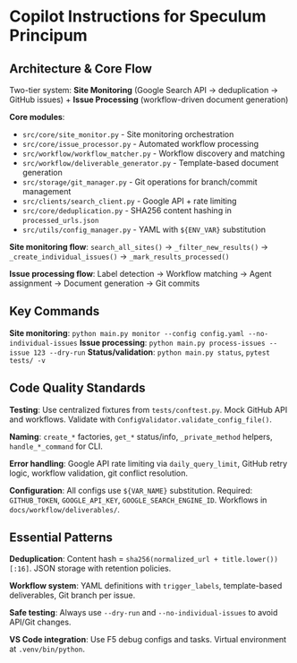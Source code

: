# Copilot Instructions for Speculum Principum

## Architecture & Core Flow
Two-tier system: **Site Monitoring** (Google Search API → deduplication → GitHub issues) + **Issue Processing** (workflow-driven document generation)

**Core modules**:
- `src/core/site_monitor.py` - Site monitoring orchestration
- `src/core/issue_processor.py` - Automated workflow processing
- `src/workflow/workflow_matcher.py` - Workflow discovery and matching
- `src/workflow/deliverable_generator.py` - Template-based document generation
- `src/storage/git_manager.py` - Git operations for branch/commit management
- `src/clients/search_client.py` - Google API + rate limiting
- `src/core/deduplication.py` - SHA256 content hashing in `processed_urls.json`
- `src/utils/config_manager.py` - YAML with `${ENV_VAR}` substitution

**Site monitoring flow**: `search_all_sites()` → `_filter_new_results()` → `_create_individual_issues()` → `_mark_results_processed()`

**Issue processing flow**: Label detection → Workflow matching → Agent assignment → Document generation → Git commits

## Key Commands

**Site monitoring**: `python main.py monitor --config config.yaml --no-individual-issues`
**Issue processing**: `python main.py process-issues --issue 123 --dry-run`
**Status/validation**: `python main.py status`, `pytest tests/ -v`

## Code Quality Standards

**Testing**: Use centralized fixtures from `tests/conftest.py`. Mock GitHub API and workflows. Validate with `ConfigValidator.validate_config_file()`.

**Naming**: `create_*` factories, `get_*` status/info, `_private_method` helpers, `handle_*_command` for CLI.

**Error handling**: Google API rate limiting via `daily_query_limit`, GitHub retry logic, workflow validation, git conflict resolution.

**Configuration**: All configs use `${VAR_NAME}` substitution. Required: `GITHUB_TOKEN`, `GOOGLE_API_KEY`, `GOOGLE_SEARCH_ENGINE_ID`. Workflows in `docs/workflow/deliverables/`.

## Essential Patterns

**Deduplication**: Content hash = `sha256(normalized_url + title.lower())[:16]`. JSON storage with retention policies.

**Workflow system**: YAML definitions with `trigger_labels`, template-based deliverables, Git branch per issue.

**Safe testing**: Always use `--dry-run` and `--no-individual-issues` to avoid API/Git changes.

**VS Code integration**: Use F5 debug configs and tasks. Virtual environment at `.venv/bin/python`.